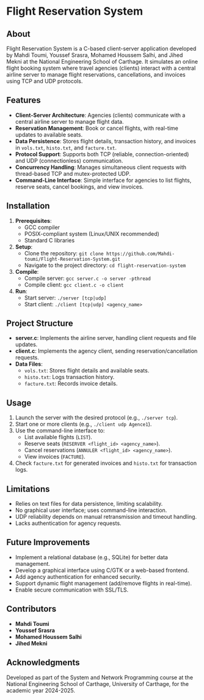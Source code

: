 # Flight Reservation System

## About
Flight Reservation System is a C-based client-server application developed by Mahdi Toumi, Youssef Srasra, Mohamed Houssem Salhi, and Jihed Mekni at the National Engineering School of Carthage. It simulates an online flight booking system where travel agencies (clients) interact with a central airline server to manage flight reservations, cancellations, and invoices using TCP and UDP protocols.

## Features
- **Client-Server Architecture**: Agencies (clients) communicate with a central airline server to manage flight data.
- **Reservation Management**: Book or cancel flights, with real-time updates to available seats.
- **Data Persistence**: Stores flight details, transaction history, and invoices in `vols.txt`, `histo.txt`, and `facture.txt`.
- **Protocol Support**: Supports both TCP (reliable, connection-oriented) and UDP (connectionless) communication.
- **Concurrency Handling**: Manages simultaneous client requests with thread-based TCP and mutex-protected UDP.
- **Command-Line Interface**: Simple interface for agencies to list flights, reserve seats, cancel bookings, and view invoices.

## Installation
1. **Prerequisites**:
   - GCC compiler
   - POSIX-compliant system (Linux/UNIX recommended)
   - Standard C libraries
2. **Setup**:
   - Clone the repository: `git clone https://github.com/Mahdi-toumi/Flight-Reservation-System.git`
   - Navigate to the project directory: `cd flight-reservation-system`
3. **Compile**:
   - Compile server: `gcc server.c -o server -pthread`
   - Compile client: `gcc client.c -o client`
4. **Run**:
   - Start server: `./server [tcp|udp]`
   - Start client: `./client [tcp|udp] <agency_name>`

## Project Structure
- **server.c**: Implements the airline server, handling client requests and file updates.
- **client.c**: Implements the agency client, sending reservation/cancellation requests.
- **Data Files**:
  - `vols.txt`: Stores flight details and available seats.
  - `histo.txt`: Logs transaction history.
  - `facture.txt`: Records invoice details.

## Usage
1. Launch the server with the desired protocol (e.g., `./server tcp`).
2. Start one or more clients (e.g., `./client udp Agence1`).
3. Use the command-line interface to:
   - List available flights (`LIST`).
   - Reserve seats (`RESERVER <flight_id> <agency_name>`).
   - Cancel reservations (`ANNULER <flight_id> <agency_name>`).
   - View invoices (`FACTURE`).
4. Check `facture.txt` for generated invoices and `histo.txt` for transaction logs.

## Limitations
- Relies on text files for data persistence, limiting scalability.
- No graphical user interface; uses command-line interaction.
- UDP reliability depends on manual retransmission and timeout handling.
- Lacks authentication for agency requests.

## Future Improvements
- Implement a relational database (e.g., SQLite) for better data management.
- Develop a graphical interface using C/GTK or a web-based frontend.
- Add agency authentication for enhanced security.
- Support dynamic flight management (add/remove flights in real-time).
- Enable secure communication with SSL/TLS.

## Contributors
- **Mahdi Toumi**
- **Youssef Srasra**
- **Mohamed Houssem Salhi**
- **Jihed Mekni**

## Acknowledgments
Developed as part of the System and Network Programming course at the National Engineering School of Carthage, University of Carthage, for the academic year 2024-2025.

